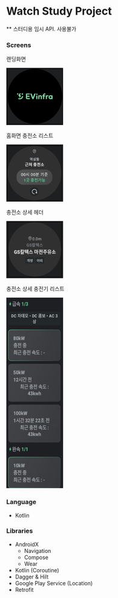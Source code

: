 Watch Study Project
=====================

** 스터디용 임시 API. 사용불가

### Screens

랜딩화면

<img src="/assets/landing.png" width="150" height="150"/>

홈화면 충전소 리스트

<img src="/assets/main.png" width="150" height="150"/>

충전소 상세 헤더

<img src="/assets/header.png" width="150" height="150"/>

충전소 상세 충전기 리스트

<img src="/assets/detail.png" width="150" height="500"/>


### Language

* Kotlin


### Libraries

* AndroidX
  * Navigation
  * Compose
  * Wear
* Kotlin (Coroutine)
* Dagger & Hilt
* Google Play Service (Location)
* Retrofit

  


